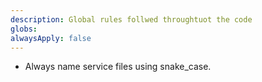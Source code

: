 ```yaml
---
description: Global rules follwed throughtuot the code
globs: 
alwaysApply: false  
---
```


- Always name service files using snake_case.